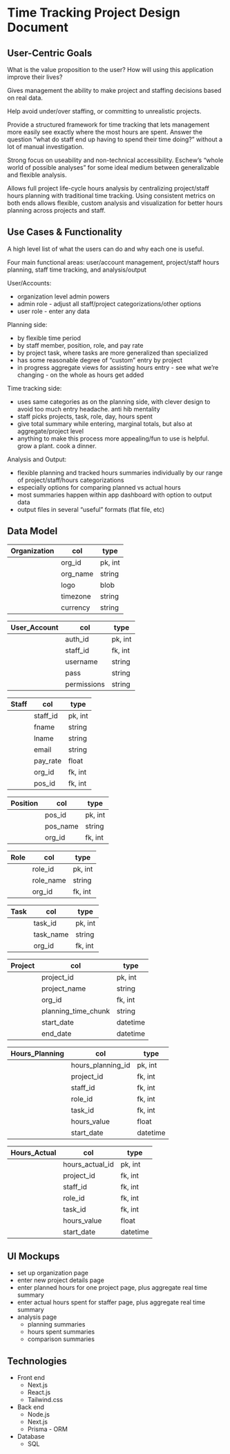 # Time Tracking Project Design Document
## User-Centric Goals
What is the value proposition to the user? How will using this application improve their lives?

Gives management the ability to make project and staffing decisions based on real data. 

Help avoid under/over staffing, or committing to unrealistic projects. 

Provide a structured framework for time tracking that lets management more easily see exactly where the most hours are spent. Answer the question “what do staff end up having to spend their time doing?” without a lot of manual investigation.

Strong focus on useability and non-technical accessibility. Eschew’s “whole world of possible analyses” for some ideal medium between generalizable and flexible analysis. 

Allows full project life-cycle hours analysis by centralizing project/staff hours planning with traditional time tracking. Using consistent metrics on both ends allows flexible, custom analysis and visualization for better hours planning across projects and staff. 

## Use Cases & Functionality
A high level list of what the users can do and why each one is useful.

Four main functional areas: user/account management, project/staff hours planning, staff time tracking, and analysis/output

User/Accounts:
- organization level admin powers
- admin role - adjust all staff/project categorizations/other options
- user role - enter any data

Planning side:
- by flexible time period
- by staff member, position, role, and pay rate
- by project task, where tasks are more generalized than specialized
- has some reasonable degree of “custom” entry by project
- in progress aggregate views for assisting hours entry - see what we’re changing - on the whole as hours get added

Time tracking side:
- uses same categories as on the planning side, with clever design to avoid too much entry headache. anti hib mentality
- staff picks projects, task, role, day, hours spent
- give total summary while entering, marginal totals, but also at aggregate/project level
- anything to make this process more appealing/fun to use is helpful. grow a plant. cook a dinner.

Analysis and Output:
- flexible planning and tracked hours summaries individually by our range of project/staff/hours categorizations
- especially options for comparing planned vs actual hours
- most summaries happen within app dashboard with option to output data
- output files in several “useful” formats (flat file, etc)

## Data Model

| Organization | col | type |
| ---- | ---- | ----|
|  | org_id | pk, int |
|  | org_name | string |
|  | logo | blob |
|  | timezone | string |
|  | currency | string |

| User_Account | col | type |
| ---- | ---- | ----|
| | auth_id | pk, int |
| | staff_id | fk, int |
| | username | string |
| | pass | string |
| | permissions | string |

| Staff | col | type |
| ---- | ---- | ----|
| | staff_id | pk, int |
| | fname | string |
| | lname | string |
| | email | string |
| | pay_rate | float |
| | org_id | fk, int |
| | pos_id | fk, int |

| Position | col | type |
| ---- | ---- | ----|
| | pos_id | pk, int |
| | pos_name | string |
| | org_id | fk, int |

| Role | col | type |
| ---- | ---- | ----|
| | role_id | pk, int |
| | role_name | string |
| | org_id | fk, int |

| Task | col | type |
| ---- | ---- | ----|
| | task_id | pk, int |
| | task_name | string |
| | org_id | fk, int |

| Project | col | type |
| ---- | ---- | ----|
| | project_id | pk, int |
| | project_name | string |
| | org_id | fk, int |
| | planning_time_chunk | string |
| | start_date | datetime |
| | end_date | datetime |

| Hours_Planning | col | type |
| ---- | ---- | ----|
| | hours_planning_id | pk, int |
| | project_id | fk, int |
| | staff_id | fk, int |
| | role_id | fk, int |
| | task_id | fk, int |
| | hours_value | float |
| | start_date | datetime |

| Hours_Actual | col | type |
| ---- | ---- | ----|
| | hours_actual_id | pk, int |
| | project_id | fk, int |
| | staff_id | fk, int |
| | role_id | fk, int |
| | task_id | fk, int |
| | hours_value | float |
| | start_date | datetime |

## UI Mockups
- set up organization page
- enter new project details page
- enter planned hours for one project page, plus aggregate real time summary
- enter actual hours spent for staffer page, plus aggregate real time summary
- analysis page
  - planning summaries
  - hours spent summaries
  - comparison summaries

## Technologies
- Front end
  - Next.js
  - React.js
  - Tailwind.css
- Back end
  - Node.js
  - Next.js
  - Prisma - ORM
- Database
  - SQL
